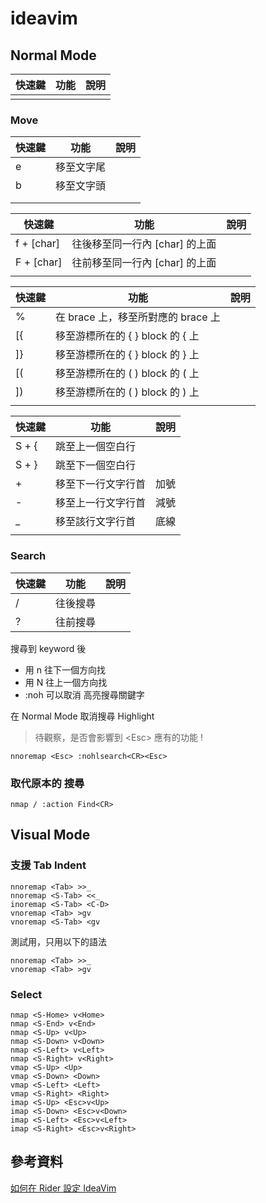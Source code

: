 # ideavim

## Normal Mode

| 快速鍵 | 功能 | 說明 |
| ------ | ---- | ---- |
|        |      |      |

### Move

| 快速鍵 | 功能       | 說明 |
| ------ | ---------- | ---- |
| e      | 移至文字尾 |      |
| b      | 移至文字頭 |      |
|        |            |      |
|        |            |      |

| 快速鍵     | 功能                           | 說明 |
| ---------- | ------------------------------ | ---- |
| f + [char] | 往後移至同一行內 [char] 的上面 |      |
| F + [char] | 往前移至同一行內 [char] 的上面 |      |
|            |                                |      |

| 快速鍵 | 功能                               | 說明 |
| ------ | ---------------------------------- | ---- |
| %      | 在 brace 上，移至所對應的 brace 上 |      |
| [{     | 移至游標所在的 { } block 的 { 上   |      |
| ]}     | 移至游標所在的 { } block 的 } 上   |      |
| [(     | 移至游標所在的 ( ) block 的 ( 上   |      |
| ])     | 移至游標所在的 ( ) block 的 ) 上   |      |
|        |                                    |      |

| 快速鍵 | 功能               | 說明 |
| ------ | ------------------ | ---- |
| S + {  | 跳至上一個空白行   |      |
| S + }  | 跳至下一個空白行   |      |
| +      | 移至下一行文字行首 | 加號 |
| \-     | 移至上一行文字行首 | 減號 |
| \_     | 移至該行文字行首   | 底線 |
|        |                    |      |

### Search

| 快速鍵 | 功能     | 說明 |
| ------ | -------- | ---- |
| /      | 往後搜尋 |      |
| ?      | 往前搜尋 |      |

搜尋到 keyword 後

-   用 n 往下一個方向找
-   用 N 往上一個方向找
-   :noh 可以取消 高亮搜尋關鍵字


在 Normal Mode 取消搜尋 Highlight

> 待觀察，是否會影響到 \<Esc> 應有的功能 !

```
nnoremap <Esc> :nohlsearch<CR><Esc>
```

### 取代原本的 搜尋

```
nmap / :action Find<CR>
```

## Visual Mode

### 支援 Tab Indent

```
nnoremap <Tab> >>_
nnoremap <S-Tab> <<_
inoremap <S-Tab> <C-D>
vnoremap <Tab> >gv
vnoremap <S-Tab> <gv
```

測試用，只用以下的語法

```
nnoremap <Tab> >>_
vnoremap <Tab> >gv
```

### Select

```
nmap <S-Home> v<Home>
nmap <S-End> v<End>
nmap <S-Up> v<Up>
nmap <S-Down> v<Down>
nmap <S-Left> v<Left>
nmap <S-Right> v<Right>
vmap <S-Up> <Up>
vmap <S-Down> <Down>
vmap <S-Left> <Left>
vmap <S-Right> <Right>
imap <S-Up> <Esc>v<Up>
imap <S-Down> <Esc>v<Down>
imap <S-Left> <Esc>v<Left>
imap <S-Right> <Esc>v<Right>
```

## 參考資料

[如何在 Rider 設定 IdeaVim](https://dotblogs.com.tw/yc421206/2020/09/10/rider_config_ideavim)
